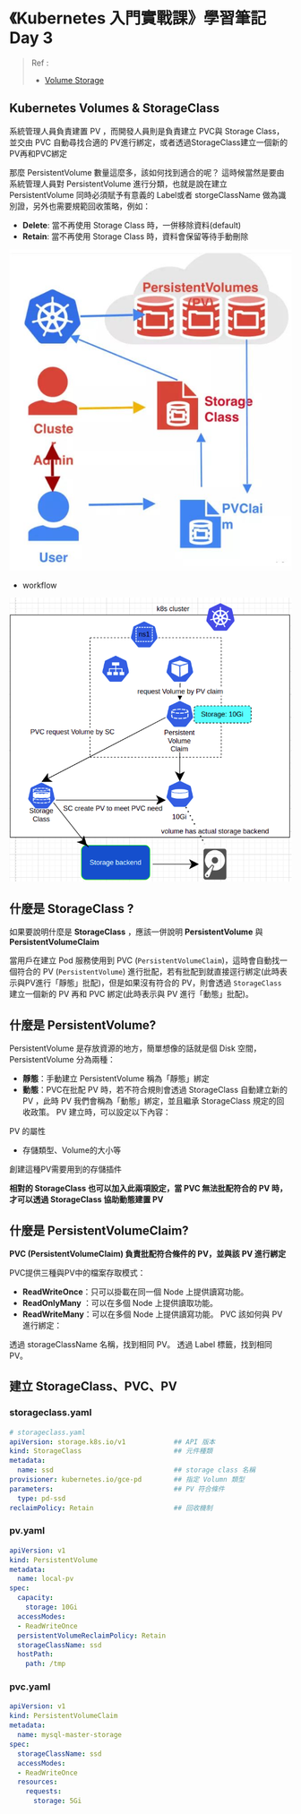 # 《Kubernetes 入門實戰課》學習筆記 Day 3
> Ref :
> - [Volume Storage](https://kubernetes.io/zh-cn/docs/concepts/storage/)

## Kubernetes Volumes & StorageClass

系統管理人員負責建置 PV ，而開發人員則是負責建立 PVC與 Storage Class，並交由 PVC 自動尋找合適的 PV進行綁定，或者透過StorageClass建立一個新的PV再和PVC綁定

那麼 PersistentVolume 數量這麼多，該如何找到適合的呢？ 這時候當然是要由系統管理人員對 PersistentVolume 進行分類，也就是說在建立 PersistentVolume 同時必須賦予有意義的 Label或者 storgeClassName 做為識別證，另外也需要規範回收策略，例如：

- **Delete**: 當不再使用 Storage Class 時，一併移除資料(default)
- **Retain**: 當不再使用 Storage Class 時，資料會保留等待手動刪除

![](media/16734410385445/16734413521225.png)
- workflow

![](media/16734410385445/16734916566707.png)


## 什麼是 StorageClass ?

如果要說明什麼是 **StorageClass** ，應該一併說明 **PersistentVolume** 與 **PersistentVolumeClaim**

當用戶在建立 Pod 服務使用到 PVC (`PersistentVolumeClaim`)，這時會自動找一個符合的 PV (`PersistentVolume`) 進行批配，若有批配到就直接逕行綁定(此時表示與PV進行「靜態」批配)，但是如果沒有符合的 PV，則會透過 `StorageClass` 建立一個新的 PV 再和 PVC 綁定(此時表示與 PV 進行「動態」批配)。

## 什麼是 PersistentVolume?

PersistentVolume 是存放資源的地方，簡單想像的話就是個 Disk 空間， PersistentVolume 分為兩種：

- **靜態**：手動建立 PersistentVolume 稱為「靜態」綁定
- **動態**：PVC在批配 PV 時，若不符合規則會透過 StorageClass 自動建立新的 PV ，此時 PV 我們會稱為「動態」綁定，並且繼承 StorageClass 規定的回收政策。
PV 建立時，可以設定以下內容：

PV 的屬性
- 存儲類型、Volume的大小等

創建這種PV需要用到的存儲插件

**相對的 StorageClass 也可以加入此兩項設定，當 PVC 無法批配符合的 PV 時，才可以透過 StorageClass 協助動態建置 PV**

## 什麼是 PersistentVolumeClaim?
**PVC (PersistentVolumeClaim) 負責批配符合條件的 PV，並與該 PV 進行綁定**

PVC提供三種與PV中的檔案存取模式：

- **ReadWriteOnce**：只可以掛載在同一個 Node 上提供讀寫功能。
- **ReadOnlyMany** ：可以在多個 Node 上提供讀取功能。
- **ReadWriteMany**：可以在多個 Node 上提供讀寫功能。
PVC 該如何與 PV 進行綁定：

透過 storageClassName 名稱，找到相同 PV。
透過 Label 標籤，找到相同 PV。

## 建立 StorageClass、PVC、PV
### storageclass.yaml
```yaml
# storageclass.yaml
apiVersion: storage.k8s.io/v1            ## API 版本
kind: StorageClass                       ## 元件種類
metadata:
  name: ssd                              ## storage class 名稱
provisioner: kubernetes.io/gce-pd        ## 指定 Volumn 類型
parameters:                              ## PV 符合條件
  type: pd-ssd
reclaimPolicy: Retain                    ## 回收機制
```

### pv.yaml
```yaml
apiVersion: v1
kind: PersistentVolume
metadata:
  name: local-pv
spec:
  capacity:
    storage: 10Gi
  accessModes:
  - ReadWriteOnce
  persistentVolumeReclaimPolicy: Retain
  storageClassName: ssd
  hostPath:
    path: /tmp
```
### pvc.yaml
```yaml
apiVersion: v1
kind: PersistentVolumeClaim
metadata:
  name: mysql-master-storage
spec:
  storageClassName: ssd
  accessModes:
  - ReadWriteOnce
  resources:
    requests:
      storage: 5Gi
```